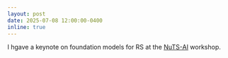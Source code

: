 ```yaml
---
layout: post
date: 2025-07-08 12:00:00-0400
inline: true
---
```


I hgave a keynote on foundation models for RS at the [NuTS-AI](https://rt-nuts-ia.sciencesconf.org) workshop.
